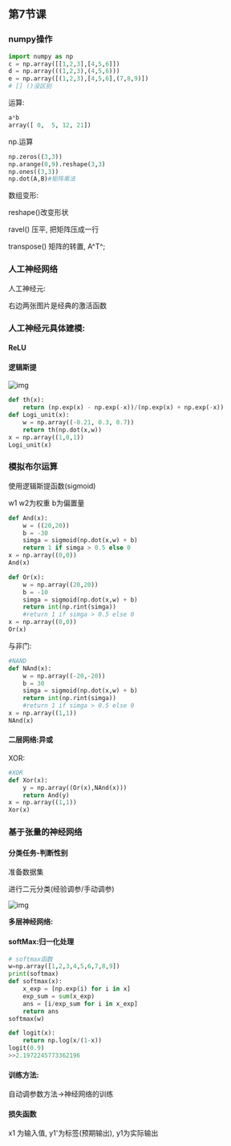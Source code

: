 

## 第7节课

### numpy操作

```python
import numpy as np
c = np.array([[1,2,3],[4,5,6]])
d = np.array(((1,2,3),(4,5,6)))
e = np.array([(1,2,3),[4,5,6],(7,8,9)])
# [] ()没区别
```

运算:

```python
a*b
array([ 0,  5, 12, 21])
```

np.运算

```python
np.zeros((3,3))
np.arange(0,9).reshape(3,3)
np.ones((3,3))
np.dot(A,B)#矩阵乘法
```

数组变形:

reshape()改变形状  

ravel() 压平, 把矩阵压成一行 

transpose() 矩阵的转置, A^T^;

### 人工神经网络

人工神经元:

右边两张图片是经典的激活函数

### 人工神经元具体建模:

#### ReLU

#### 逻辑斯提



![img](https://qn-st0.yuketang.cn/Fgq5_GTURYNeKv1FapsQV9DzSBzT)

```python
def th(x):
    return (np.exp(x) - np.exp(-x))/(np.exp(x) + np.exp(-x))
def Logi_unit(x):
    w = np.array((-0.21, 0.3, 0.7))
    return th(np.dot(x,w))
x = np.array((1,0,1))
Logi_unit(x)

```

### 模拟布尔运算

使用逻辑斯提函数(sigmoid)

w1 w2为权重 b为偏置量

```python
def And(x):
    w = ((20,20))
    b = -30
    simga = sigmoid(np.dot(x,w) + b)
    return 1 if simga > 0.5 else 0
x = np.array((0,0))
And(x)
```

```python
def Or(x):
    w = np.array((20,20))
    b = -10
    simga = sigmoid(np.dot(x,w) + b)
    return int(np.rint(simga))
    #return 1 if simga > 0.5 else 0
x = np.array((0,0))
Or(x)
```

与非门:

```python
#NAND
def NAnd(x):
    w = np.array((-20,-20))
    b = 30
    simga = sigmoid(np.dot(x,w) + b)
    return int(np.rint(simga))
    #return 1 if simga > 0.5 else 0
x = np.array((1,1))
NAnd(x)
```

#### 二层网络:异或

XOR:

```python
#XOR
def Xor(x):
    y = np.array((Or(x),NAnd(x)))
    return And(y)
x = np.array((1,1))
Xor(x)
```



### 基于张量的神经网络

#### 分类任务-判断性别

准备数据集

进行二元分类(经验调参/手动调参)

![img](https://qn-st0.yuketang.cn/FnAjdApO-KQ7NTm7f1DuOL2zedb7)



**多层神经网络:**

#### softMax:归一化处理

```python
# softmax函数
w=np.array([1,2,3,4,5,6,7,8,9])
print(softmax)
def softmax(x):
    x_exp = [np.exp(i) for i in x]
    exp_sum = sum(x_exp)
    ans = [i/exp_sum for i in x_exp]
    return ans
softmax(w)
```

```python
def logit(x):
    return np.log(x/(1-x))
logit(0.9)
>>2.1972245773362196
```

#### 训练方法:

自动调参数方法->神经网络的训练

#### 损失函数

x1 为输入值, y1'为标签(预期输出), y1为实际输出

